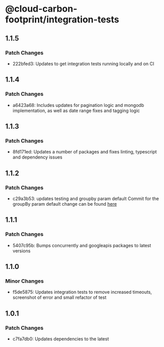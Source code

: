 # @cloud-carbon-footprint/integration-tests

## 1.1.5

### Patch Changes

- 222bfed3: Updates to get integration tests running locally and on CI

## 1.1.4

### Patch Changes

- a6423a68: Includes updates for pagination logic and mongodb implementation, as well as date range fixes and tagging logic

## 1.1.3

### Patch Changes

- 8fd171ed: Updates a number of packages and fixes linting, typescript and dependency issues

## 1.1.2

### Patch Changes

- c29a3b53: updates testing and groupby param default
  Commit for the groupBy param default change can be found [here](https://github.com/cloud-carbon-footprint/cloud-carbon-footprint/commit/a6630892a294213b798cb529ffe8f3504f7a7dad)

## 1.1.1

### Patch Changes

- 5407c95b: Bumps concurrently and googleapis packages to latest versions

## 1.1.0

### Minor Changes

- f5de5875: Updates integration tests to remove increased timeouts, screenshot of error and small refactor of test

## 1.0.1

### Patch Changes

- c7fa7db0: Updates dependencies to the latest

